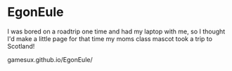 # EgonEule
I was bored on a roadtrip one time and had my laptop with me,
so I thought I'd make a little page for that time my moms class mascot took a trip to Scotland!

gamesux.github.io/EgonEule/
